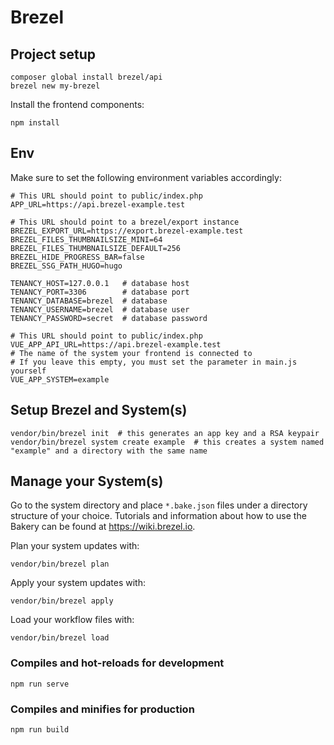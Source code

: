# Brezel

## Project setup

````shell
composer global install brezel/api
brezel new my-brezel
````

Install the frontend components:
```shell
npm install
```

## Env

Make sure to set the following environment variables accordingly:

```dotenv
# This URL should point to public/index.php
APP_URL=https://api.brezel-example.test

# This URL should point to a brezel/export instance
BREZEL_EXPORT_URL=https://export.brezel-example.test
BREZEL_FILES_THUMBNAILSIZE_MINI=64
BREZEL_FILES_THUMBNAILSIZE_DEFAULT=256
BREZEL_HIDE_PROGRESS_BAR=false
BREZEL_SSG_PATH_HUGO=hugo

TENANCY_HOST=127.0.0.1   # database host
TENANCY_PORT=3306        # database port
TENANCY_DATABASE=brezel  # database
TENANCY_USERNAME=brezel  # database user
TENANCY_PASSWORD=secret  # database password

# This URL should point to public/index.php
VUE_APP_API_URL=https://api.brezel-example.test
# The name of the system your frontend is connected to
# If you leave this empty, you must set the parameter in main.js yourself
VUE_APP_SYSTEM=example
```

## Setup Brezel and System(s)
```shell
vendor/bin/brezel init  # this generates an app key and a RSA keypair
vendor/bin/brezel system create example  # this creates a system named "example" and a directory with the same name
```

## Manage your System(s)
Go to the system directory and place `*.bake.json` files under a directory structure of your choice. Tutorials and information about how to use the Bakery can be found at https://wiki.brezel.io.

Plan your system updates with:
```shell
vendor/bin/brezel plan
```

Apply your system updates with:
```shell
vendor/bin/brezel apply
```

Load your workflow files with:
```shell
vendor/bin/brezel load
```

### Compiles and hot-reloads for development
```shell
npm run serve
```

### Compiles and minifies for production
```shell
npm run build
```
